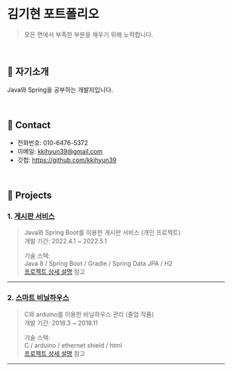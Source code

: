 # 김기현 포트폴리오
>모든 면에서 부족한 부분을 채우기 위해 노력합니다.

</br>

## :pushpin: 자기소개
Java와 Spring을 공부하는 개발자입니다.

</br>

## :pushpin: Contact
- 전화번호: 010-6476-5372
- 이메일: kkihyun39@gmail.com
- 깃헙: https://github.com/kkihyun39

</br>

## :pushpin: Projects
### 1. [게시판 서비스](https://github.com/kkihyun39/board-service)
>Java와 Spring Boot를 이용한 게시판 서비스  (개인 프로젝트)  
>개발 기간: 2022.4.1 ~ 2022.5.1  
>  
>기술 스택:  
>Java 8 / Spring Boot / Gradle / Spring Data JPA / H2     
>[프로젝트 상세 설명](https://github.com/kkihyun39/board-service) 참고

---

### 2. [스마트 비닐하우스](https://github.com/kkihyun39/smart-GreenHouse)
>C와 arduino를 이용한 비닐하우스 관리 (졸업 작품)  
>개발 기간: 2018.3 ~ 2018.11  
>  
>기술 스택:  
>C / arduino / ethernet shield / html    
>[프로젝트 상세 설명](https://github.com/kkihyun39/smart-GreenHouse) 참고

---

